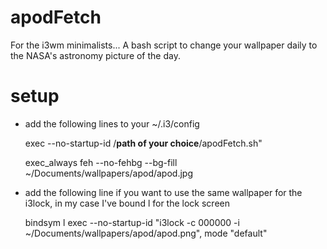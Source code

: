# apodFetch
For the i3wm minimalists... A bash script to change your wallpaper daily to the NASA's astronomy picture of the day.

# setup
* add the following lines to your ~/.i3/config
  
  exec --no-startup-id /<b>path of your choice</b>/apodFetch.sh"
  
  exec_always feh --no-fehbg --bg-fill ~/Documents/wallpapers/apod/apod.jpg

* add the following line if you want to use the same wallpaper for the i3lock, in my case I've bound l for the lock screen
  
  bindsym l exec --no-startup-id "i3lock -c 000000 -i ~/Documents/wallpapers/apod/apod.png", mode "default"
